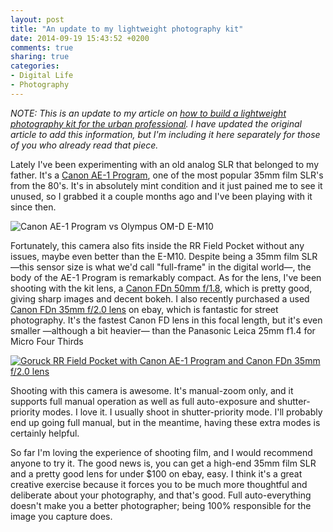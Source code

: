 ```yaml
---
layout: post
title: "An update to my lightweight photography kit"
date: 2014-09-19 15:43:52 +0200
comments: true
sharing: true
categories: 
- Digital Life
- Photography
---
```


_NOTE: This is an update to my article on [how to build a lightweight photography kit for the urban professional](http://www.analogsenses.com/2014/08/21/building-a-lightweight-photography-kit-for-the-urban-professional/). I have updated the original article to add this information, but I'm including it here separately for those of you who already read that piece._

Lately I've been experimenting with an old analog SLR that belonged to my father. It's a [Canon AE-1 Program](http://en.wikipedia.org/wiki/Canon_AE-1_Program), one of the most popular 35mm film SLR's from the 80's. It's in absolutely mint condition and it just pained me to see it unused, so I grabbed it a couple months ago and I've been playing with it since then.

![Canon AE-1 Program vs Olympus OM-D E-M10](/assets/images/flickr/15179707832_ea21b46be5_o.jpg)

Fortunately, this camera also fits inside the RR Field Pocket without any issues, maybe even better than the E-M10. Despite being a 35mm film SLR —this sensor size is what we'd call "full-frame" in the digital world—, the body of the AE-1 Program is remarkably compact. As for the lens, I've been shooting with the kit lens, a [Canon FDn 50mm f/1.8](http://camerapedia.wikia.com/wiki/Canon_FD_50mm_f/1.8), which is pretty good, giving sharp images and decent bokeh. I also recently purchased a used [Canon FDn 35mm f/2.0 lens](http://en.wikipedia.org/wiki/Canon_FD_35mm_f/2) on ebay, which is fantastic for street photography. It's the fastest Canon FD lens in this focal length, but it's even smaller —although a bit heavier— than the Panasonic Leica 25mm f1.4 for Micro Four Thirds

[![Goruck RR Field Pocket with Canon AE-1 Program and Canon FDn 35mm f/2.0 lens](/assets/images/flickr/15283275121_77eaa29a10_h.jpg)](https://www.flickr.com/photos/analogsenses/15283275121)

Shooting with this camera is awesome. It's manual-zoom only, and it supports full manual operation as well as full auto-exposure and shutter-priority modes. I love it. I usually shoot in shutter-priority mode. I'll probably end up going full manual, but in the meantime, having these extra modes is certainly helpful.

So far I'm loving the experience of shooting film, and I would recommend anyone to try it. The good news is, you can get a high-end 35mm film SLR and a pretty good lens for under $100 on ebay, easy. I think it's a great creative exercise because it forces you to be much more thoughtful and deliberate about your photography, and that's good. Full auto-everything doesn't make you a better photographer; being 100% responsible for the image you capture does.
